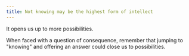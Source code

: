 ```yaml
---
title: Not knowing may be the highest form of intellect
---
```

It opens us up to more possibilities.

When faced with a question of consequence, remember that jumping to "knowing" and offering an answer could close us to possibilities.